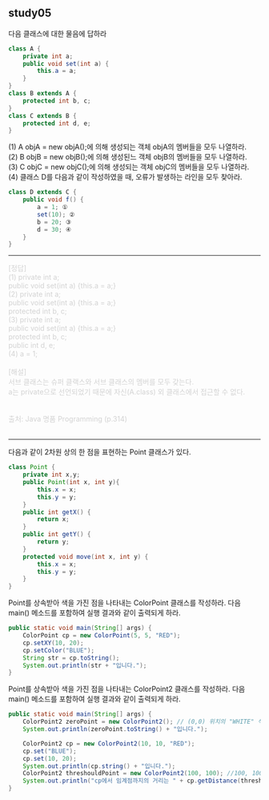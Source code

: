 ## study05

다음 클래스에 대한 물음에 답하라
```java
class A {
    private int a; 
    public void set(int a) {
        this.a = a; 
    }
}
class B extends A {
    protected int b, c;
}
class C extends B {
    protected int d, e;
}
```
(1) A objA = new objA();에 의해 생성되는 객체 objA의 멤버들을 모두 나열하라.
<br/>(2) B objB = new objB();에 의해 생성된느 객체 objB의 멤버들을 모두 나열하라.
<br/>(3) C objC = new objC();에 의해 생성되는 객체 objC의 멤버들을 모두 나열하라. 
<br/>(4) 클래스 D를 다음과 같이 작성하였을 때, 오류가 발생하는 라인을 모두 찾아라.
```java
class D extends C {
    public void f() {
        a = 1; ①
        set(10); ②
        b = 20; ③
        d = 30; ④
    }
}
```

***
<span style="color:lightGray"> 
[정답] 
<br>(1) private int a;
<br> public void set(int a) {this.a = a;}
<br> (2) private int a;
<br>public void set(int a) {this.a = a;}
<br> protected int b, c;
<br> (3) private int a;
<br> public void set(int a) {this.a = a;}
<br> protected int b, c;
<br> public int d, e;
<br> (4) a = 1;
<br> 
<br> [해설]
<br> 서브 클래스는 슈퍼 클랙스와 서브 클래스의 멤버를 모두 갖는다.
<br> a는 private으로 선언되었기 때문에 자신(A.class) 외 클래스에서 접근할 수 없다. 
<br>
<br>
<br>
출처: Java 명품 Programming (p.314)
<br>
<br>
</span>

***
다음과 같이 2차원 상의 한 점을 표현하는 Point 클래스가 있다.
```java
class Point {
    private int x,y;
    public Point(int x, int y){
        this.x = x;
        this.y = y;
    }
    public int getX() {
        return x;
    }
    public int getY() {
        return y;
    }
    protected void move(int x, int y) {
        this.x = x;
        this.y = y;
    }
}
```
Point를 상속받아 색을 가진 점을 나타내는 ColorPoint 클래스를 작성하라. 다음 main() 메소드를 포함하여 실행 결과와 같이 출력되게 하라.

```java
public static void main(String[] args) {
    ColorPoint cp = new ColorPoint(5, 5, "RED");
    cp.setXY(10, 20);
    cp.setColor("BLUE");
    String str = cp.toString();
    System.out.println(str + "입니다.");
}
```
Point를 상속받아 색을 가진 점을 나타내는 ColorPoint2 클래스를 작성하라. 다음 main() 메소드를 포함하여 실행 결과와 같이 출력되게 하라. 
```java
public static void main(String[] args) {
    ColorPoint2 zeroPoint = new ColorPoint2(); // (0,0) 위치의 "WHITE" 색 점
    System.out.println(zeroPoint.toString() + "입니다.");

    ColorPoint2 cp = new ColorPoint2(10, 10, "RED");
    cp.set("BLUE");
    cp.set(10, 20);
    System.out.println(cp.string() + "입니다.");
    ColorPoint2 threshouldPoint = new ColorPoint2(100, 100); //100, 100위치의 "BLACK" 점
    System.out.println("cp에서 임계점까지의 거리는 " + cp.getDistance(threshouldPoint));
}
```
